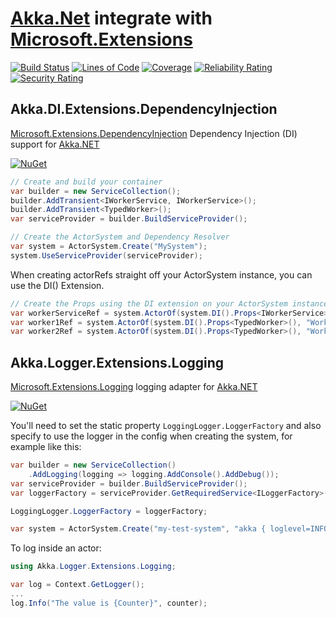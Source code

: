 # [Akka.Net](https://getakka.net) integrate with [Microsoft.Extensions](https://github.com/aspnet/Extensions)

[![Build Status](https://iron9light.visualstudio.com/github/_apis/build/status/iron9light.Akka.Extensions?branchName=rel/v1.3)](https://iron9light.visualstudio.com/github/_build/latest?definitionId=4&branchName=rel/v1.3)
[![Lines of Code](https://sonarcloud.io/api/project_badges/measure?branch=v1.3&project=iron9light_Akka.Extensions&metric=ncloc)](https://sonarcloud.io/dashboard?id=iron9light_Akka.Extensions&branch=v1.3)
[![Coverage](https://sonarcloud.io/api/project_badges/measure?branch=v1.3&project=iron9light_Akka.Extensions&metric=coverage)](https://sonarcloud.io/dashboard?id=iron9light_Akka.Extensions&branch=v1.3)
[![Reliability Rating](https://sonarcloud.io/api/project_badges/measure?branch=v1.3&project=iron9light_Akka.Extensions&metric=reliability_rating)](https://sonarcloud.io/dashboard?id=iron9light_Akka.Extensions&branch=v1.3)
[![Security Rating](https://sonarcloud.io/api/project_badges/measure?branch=v1.3&project=iron9light_Akka.Extensions&metric=security_rating)](https://sonarcloud.io/dashboard?id=iron9light_Akka.Extensions&branch=v1.3)

## Akka.DI.Extensions.DependencyInjection

[Microsoft.Extensions.DependencyInjection](https://docs.microsoft.com/en-us/aspnet/core/fundamentals/dependency-injection) Dependency Injection (DI) support for [Akka.NET](https://getakka.net/articles/actors/dependency-injection.html)

[![NuGet](https://img.shields.io/nuget/v/Akka.DI.Extensions.DependencyInjection.svg)](https://www.nuget.org/packages/Akka.DI.Extensions.DependencyInjection/)

```csharp
// Create and build your container
var builder = new ServiceCollection();
builder.AddTransient<IWorkerService, IWorkerService>();
builder.AddTransient<TypedWorker>();
var serviceProvider = builder.BuildServiceProvider();

// Create the ActorSystem and Dependency Resolver
var system = ActorSystem.Create("MySystem");
system.UseServiceProvider(serviceProvider);
```

When creating actorRefs straight off your ActorSystem instance, you can use the DI() Extension.

```csharp
// Create the Props using the DI extension on your ActorSystem instance
var workerServiceRef = system.ActorOf(system.DI().Props<IWorkerService>(), "WorkerService");
var worker1Ref = system.ActorOf(system.DI().Props<TypedWorker>(), "Worker1");
var worker2Ref = system.ActorOf(system.DI().Props<TypedWorker>(), "Worker2");
```

## Akka.Logger.Extensions.Logging

[Microsoft.Extensions.Logging](https://docs.microsoft.com/en-us/aspnet/core/fundamentals/logging) logging adapter for [Akka.NET](https://getakka.net/articles/utilities/logging.html)

[![NuGet](https://img.shields.io/nuget/v/Akka.Logger.Extensions.Logging.svg)](https://www.nuget.org/packages/Akka.Logger.Extensions.Logging/)

You'll need to set the static property `LoggingLogger.LoggerFactory` and also specify to use the logger in the config when creating the system, for example like this:

```csharp
var builder = new ServiceCollection()
    .AddLogging(logging => logging.AddConsole().AddDebug());
var serviceProvider = builder.BuildServiceProvider();
var loggerFactory = serviceProvider.GetRequiredService<ILoggerFactory>();

LoggingLogger.LoggerFactory = loggerFactory;

var system = ActorSystem.Create("my-test-system", "akka { loglevel=INFO,  loggers=[\"Akka.Logger.Extensions.Logging.LoggingLogger, Akka.Logger.Extensions.Logging\"]}");
```

To log inside an actor:

```csharp
using Akka.Logger.Extensions.Logging;

var log = Context.GetLogger();
...
log.Info("The value is {Counter}", counter);
```
